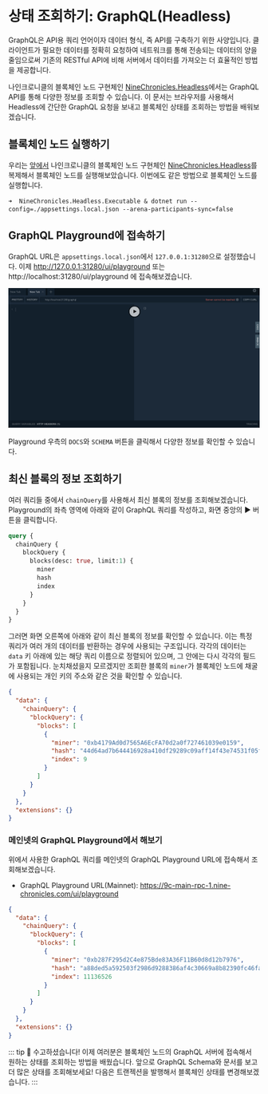 # 상태 조회하기: GraphQL(Headless)

GraphQL은 API용 쿼리 언어이자 데이터 형식, 즉 API를 구축하기 위한 사양입니다. 클라이언트가 필요한 데이터를 정확히 요청하여 네트워크를 통해 전송되는 데이터의 양을 줄임으로써 기존의 RESTful API에 비해 서버에서 데이터를 가져오는 더 효율적인 방법을 제공합니다.

나인크로니클의 블록체인 노드 구현체인 [NineChronicles.Headless][nc-headless]에서는 GraphQL API를 통해 다양한 정보를 조회할 수 있습니다. 이 문서는 브라우저를 사용해서 Headless에 간단한 GraphQL 요청을 보내고 블록체인 상태를 조회하는 방법을 배워보겠습니다.

[nc-headless]: https://github.com/planetarium/NineChronicles.Headless

## 블록체인 노드 실행하기

우리는 [앞에서](../create-network/running-a-blockchain-node-with-dotnet-project) 나인크로니클의 블록체인 노드 구현체인 [NineChronicles.Headless][nc-headless]를 복제해서 블록체인 노드를 실행해보았습니다. 이번에도 같은 방법으로 블록체인 노드를 실행합니다.

```console
➜  NineChronicles.Headless.Executable & dotnet run --config=./appsettings.local.json --arena-participants-sync=false
```

## GraphQL Playground에 접속하기

GraphQL URL은 `appsettings.local.json`에서 `127.0.0.1:31280`으로 설정했습니다. 이제 http://127.0.0.1:31280/ui/playground 또는 http://localhost:31280/ui/playground 에 접속해보겠습니다.

![Empty GraphQL Playground](./graphql-playground-01.png)

Playground 우측의 `DOCS`와 `SCHEMA` 버튼을 클릭해서 다양한 정보를 확인할 수 있습니다.

## 최신 블록의 정보 조회하기

여러 쿼리들 중에서 `chainQuery`를 사용해서 최신 블록의 정보를 조회해보겠습니다. Playground의 좌측 영역에 아래와 같이 GraphQL 쿼리를 작성하고, 화면 중앙의 :arrow_forward: 버튼을 클릭합니다.

```graphql
query {
  chainQuery {
    blockQuery {
      blocks(desc: true, limit:1) {
        miner
        hash
        index
      }
    }
  }
}
```

그러면 화면 오른쪽에 아래와 같이 최신 블록의 정보를 확인할 수 있습니다. 이는 특정 쿼리가 여러 개의 데이터를 반환하는 경우에 사용되는 구조입니다. 각각의 데이터는 `data` 키 아래에 있는 해당 쿼리 이름으로 정렬되어 있으며, 그 안에는 다시 각각의 필드가 포함됩니다.
눈치채셨을지 모르겠지만 조회한 블록의 `miner`가 블록체인 노드에 채굴에 사용되는 개인 키의 주소와 같은 것을 확인할 수 있습니다.

```json
{
  "data": {
    "chainQuery": {
      "blockQuery": {
        "blocks": [
          {
            "miner": "0xb4179Ad0d7565A6EcFA70d2a0f727461039e0159",
            "hash": "44d64ad7b644416928a410df29289c09aff14f43e74531f05f43e61b423fec23",
            "index": 9
          }
        ]
      }
    }
  },
  "extensions": {}
}
```

### 메인넷의 GraphQL Playground에서 해보기

위에서 사용한 GraphQL 쿼리를 메인넷의 GraphQL Playground URL에 접속해서 조회해보겠습니다.

- GraphQL Playground URL(Mainnet): https://9c-main-rpc-1.nine-chronicles.com/ui/playground

```json
{
  "data": {
    "chainQuery": {
      "blockQuery": {
        "blocks": [
          {
            "miner": "0xb287F295d2C4e875Bde83A36F11B60d8d12b7976",
            "hash": "a88ded5a592503f2986d9288386af4c30669a8b82390fc46fa2fe29cb3b2fdc4",
            "index": 11136526
          }
        ]
      }
    }
  },
  "extensions": {}
}
```

::: tip :rotating_light:
수고하셨습니다! 이제 여러분은 블록체인 노드의 GraphQL 서버에 접속해서 원하는 상태를 조회하는 방법을 배웠습니다. 앞으로 GraphQL Schema와 문서를 보고 더 많은 상태를 조회해보세요!
다음은 트랜젝션을 발행해서 블록체인 상태를 변경해보겠습니다.
:::
